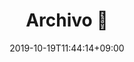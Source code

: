 ---
title: "Archivo 🐐"
date: 2019-10-19T11:44:14+09:00
type: "archive"
description: Archivo
titleWrap: wrap
---